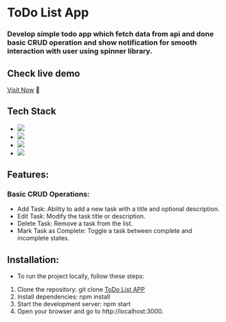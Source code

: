 # ToDo List App
### Develop simple todo app which fetch data from api and done basic CRUD operation and show notification for smooth interaction with user using spinner library.

## Check live demo
 [Visit Now](https://todolist-app-gtha.onrender.com) 🚀

 ## Tech Stack 
- ![](https://img.shields.io/badge/React-20232A?style=for-the-badge&logo=react&logoColor=61DAFB)
- ![](https://img.shields.io/badge/CSS3-1572B6?style=for-the-badge&logo=css3&logoColor=white)
- ![](https://img.shields.io/badge/JavaScript-323330?style=for-the-badge&logo=javascript&logoColor=F7DF1E)
- ![](https://img.shields.io/badge/Bootstrap-563D7C?style=for-the-badge&logo=bootstrap&logoColor=white)

 ## Features:
  ### Basic CRUD Operations:
  - Add Task: Ability to add a new task with a title and optional description.
  - Edit Task: Modify the task title or description.
  - Delete Task: Remove a task from the list.
  - Mark Task as Complete: Toggle a task between complete and incomplete states.
 
 ## Installation:
  - To run the project locally, follow these steps:

 1. Clone the repository:  git clone  [ToDo List APP](https://github.com/Bhupendra-Giradkar/ToDoList-App)
 2. Install dependencies: npm install
 3. Start the development server: npm start
 4. Open your browser and go to http://localhost:3000.
